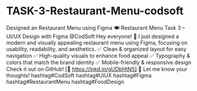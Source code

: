 # TASK-3-Restaurant-Menu-codsoft
Designed an Restaurant Menu using Figma
🍽 Restaurant Menu Task 3 – UI/UX Design with Figma @CodSoft
Hey everyone! 👋 I just designed a modern and visually appealing restaurant menu using Figma, focusing on usability, readability, and aesthetics.
✅ Clean & organized layout for easy navigation
 ✅ High-quality visuals to enhance food appeal
 ✅ Typography & colors that match the brand identity
 ✅ Mobile-friendly & responsive design
Check it out on GitHub! [🔗 https://lnkd.in/gUDbHtN5] 🚀 Let me know your thoughts! hashtag#CodSoft hashtag#UIUX hashtag#Figma hashtag#RestaurantMenu hashtag#FoodDesign
